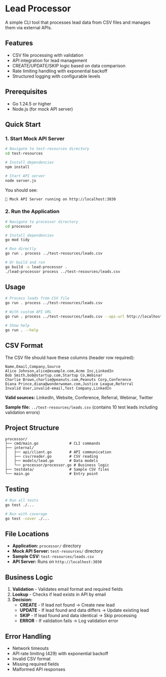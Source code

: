 # Lead Processor

A simple CLI tool that processes lead data from CSV files and manages them via external APIs.

## Features

- CSV file processing with validation
- API integration for lead management  
- CREATE/UPDATE/SKIP logic based on data comparison
- Rate limiting handling with exponential backoff
- Structured logging with configurable levels

## Prerequisites

- Go 1.24.5 or higher
- Node.js (for mock API server)

## Quick Start

### 1. Start Mock API Server

```bash
# Navigate to test-resources directory
cd test-resources

# Install dependencies
npm install

# Start API server
node server.js
```

You should see:
```
🚀 Mock API Server running on http://localhost:3030
```

### 2. Run the Application

```bash
# Navigate to processor directory
cd processor

# Install dependencies
go mod tidy

# Run directly
go run . process ../test-resources/leads.csv

# Or build and run
go build -o lead-processor .
./lead-processor process ../test-resources/leads.csv
```

## Usage

```bash
# Process leads from CSV file
go run . process ../test-resources/leads.csv

# With custom API URL
go run . process ../test-resources/leads.csv --api-url http://localhost:3030

# Show help
go run . --help
```

## CSV Format

The CSV file should have these columns (header row required):
```csv
Name,Email,Company,Source
Alice Johnson,alice@example.com,Acme Inc,LinkedIn
Bob Smith,bob@startup.com,Startup Co,Webinar
Charlie Brown,charlie@peanuts.com,Peanuts Corp,Conference
Diana Prince,diana@wonderwoman.com,Justice League,Referral
Invalid User,invalid-email,Test Company,LinkedIn
```

**Valid sources:** LinkedIn, Website, Conference, Referral, Webinar, Twitter

**Sample file:** `../test-resources/leads.csv` (contains 10 test leads including validation errors)

## Project Structure

```
processor/
├── cmd/main.go              # CLI commands
├── internal/
│   ├── api/client.go        # API communication
│   ├── csv/reader.go        # CSV reading
│   ├── models/lead.go       # Data models
│   └── processor/processor.go # Business logic
├── testdata/                # Sample CSV files
└── main.go                  # Entry point
```

## Testing

```bash
# Run all tests
go test ./...

# Run with coverage
go test -cover ./...
```

## File Locations

- **Application:** `processor/` directory
- **Mock API Server:** `test-resources/` directory  
- **Sample CSV:** `test-resources/leads.csv`
- **API Server:** Runs on `http://localhost:3030`

## Business Logic

1. **Validation** - Validates email format and required fields
2. **Lookup** - Checks if lead exists in API by email
3. **Decision:**
   - **CREATE** - If lead not found → Create new lead
   - **UPDATE** - If lead found and data differs → Update existing lead
   - **SKIP** - If lead found and data identical → Skip processing
   - **ERROR** - If validation fails → Log validation error

## Error Handling

- Network timeouts
- API rate limiting (429) with exponential backoff
- Invalid CSV format
- Missing required fields
- Malformed API responses